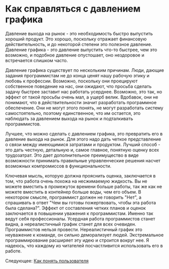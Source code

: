 # Как справляться с давлением графика
[//]: # (Version:1.0.0)
Давление выхода на рынок - это необходимость быстро выпустить хороший продукт. Это хорошо, поскольку отражает финансовую действительность, и до некоторой степени это полезное давление. Давление графика - это давление выпустить что-то быстрее, чем это возможно, и подобное давление опустошает, оно нездоровое и встречается слишком часто.

Давление графика существует по нескольким причинам. Люди, дающие задания программистам не до конца ценят нашу рабочую этику и любовь к профессии. Возможно, поскольку они проецируют собственное поведение на нас, они ожидают, что просьба сделать задачу быстрее заставит нас работать усерднее. Возможно, это так, но эффект от такой просьбы очень мал, а ущерб велик. Вдобавок, они не понимают, что в действительности значит разработать программное обеспечение. Они не могут этого понять, не могут разработать систему самостоятельно, поэтому единственное, что им остается, это наблюдать за давлением выхода на рынок и подталкивать программистов.

Лучшее, что можно сделать с давлением графика, это превратить его в давление выхода на рынок. Для этого надо дать четкое представление о связи между имеющимися затратами и продуктом. Лучший способ - это дать честную, детальную и, самое главное, понятную оценку всех трудозатрат. Это дает дополнительное преимущество в виде возможности принимать правильные управленческие решения насчет возможных компромиссов в функциональности.

Ключевая мысль, которую должна прояснить оценка, заключается в том, что работа очень похожа на несжимаемую жидкость. Вы не можете вместить в промежуток времени больше работы, так же как не можете вместить в контейнер больше воды, чем его объем. В некотором смысле, программист должен не говорить "Нет", а спрашивать в ответ "Чем вы готовы пожертвовать, чтобы эта работа была сделана?". Эффект от составления четких планов и оценок заключается в повышении уважения к программистам. Именно так ведут себя профессионалы. Усердная работа программистов станет видна, а нереалистичный график станет для всех очевиден. Программистов нельзя провести. Нереалистичный график это неуважение к команде, он сильно деморализует людей. Экстремальное программирование расширяет эту идею и строится вокруг нее. Я надеюсь, что каждому из читателей посчастливится использовать его в работе.

Следующее: [Как понять пользователя](02-How-to-Understand-the-User.md)